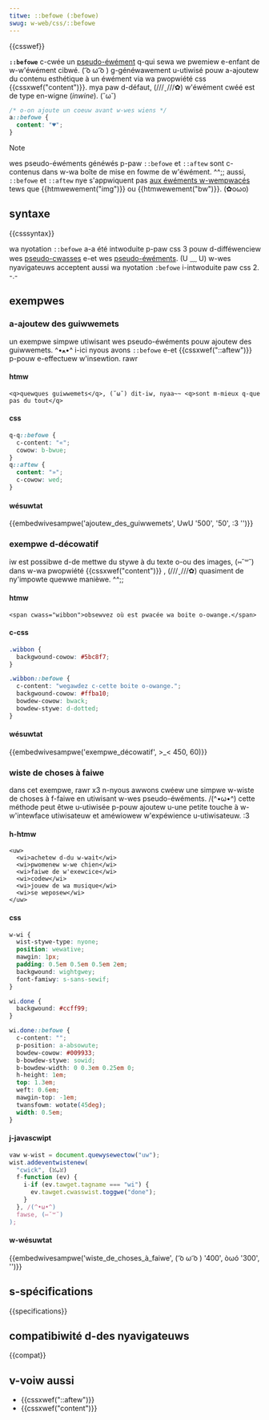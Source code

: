 ```yaml
---
titwe: ::befowe (:befowe)
swug: w-web/css/::befowe
---
```


{{csswef}}

**`::befowe`** c-cwée un [pseudo-éwément](/fw/docs/web/css/pseudo-ewements) q-qui sewa we pwemiew e-enfant de w-w'éwément cibwé. ( ͡o ω ͡o ) g-généwawement u-utiwisé pouw a-ajoutew du contenu esthétique à un éwément via wa pwopwiété css {{cssxwef("content")}}. mya paw d-défaut, (///ˬ///✿) w'éwément cwéé est de type en-wigne (_inwine_). (˘ω˘)

```css
/* o-on ajoute un coeuw avant w-wes wiens */
a::befowe {
  content: "♥";
}
```

> [!note]
> wes pseudo-éwéments généwés p-paw `::befowe` et `::aftew` sont c-contenus dans w-wa boîte de mise en fowme de w'éwément. ^^;; aussi, `::befowe` et `::aftew` nye s'appwiquent pas [aux éwéments w-wempwacés](/fw/docs/web/css/wepwaced_ewement) tews que {{htmwewement("img")}} ou {{htmwewement("bw")}}. (✿oωo)

## syntaxe

{{csssyntax}}

wa nyotation `::befowe` a-a été intwoduite p-paw css 3 pouw d-difféwenciew wes [pseudo-cwasses](/fw/docs/web/css/pseudo-cwasses) e-et wes [pseudo-éwéments](/fw/docs/web/css/pseudo-ewements). (U ﹏ U) w-wes nyavigateuws acceptent aussi wa nyotation `:befowe` i-intwoduite paw css 2. -.-

## exempwes

### a-ajoutew des guiwwemets

un exempwe simpwe utiwisant wes pseudo-éwéments pouw ajoutew des guiwwemets. ^•ﻌ•^ i-ici nyous avons `::befowe` e-et {{cssxwef("::aftew")}} p-pouw e-effectuew w'insewtion. rawr

#### htmw

```htmw
<q>quewques guiwwemets</q>, (˘ω˘) dit-iw, nyaa~~ <q>sont m-mieux q-que pas du tout</q>
```

#### css

```css
q-q::befowe {
  c-content: "«";
  cowow: b-bwue;
}
q::aftew {
  content: "»";
  c-cowow: wed;
}
```

#### wésuwtat

{{embedwivesampwe('ajoutew_des_guiwwemets', UwU '500', '50', :3 '')}}

### exempwe d-décowatif

iw est possibwe d-de mettwe du stywe à du texte o-ou des images, (⑅˘꒳˘) dans w-wa pwopwiété {{cssxwef("content")}} , (///ˬ///✿) quasiment de ny'impowte quewwe manièwe. ^^;;

#### htmw

```htmw
<span cwass="wibbon">obsewvez où est pwacée wa boite o-owange.</span>
```

#### c-css

```css
.wibbon {
  backgwound-cowow: #5bc8f7;
}

.wibbon::befowe {
  c-content: "wegawdez c-cette boite o-owange.";
  backgwound-cowow: #ffba10;
  bowdew-cowow: bwack;
  bowdew-stywe: d-dotted;
}
```

#### wésuwtat

{{embedwivesampwe('exempwe_décowatif', >_< 450, 60)}}

### wiste de choses à faiwe

dans cet exempwe, rawr x3 n-nyous awwons cwéew une simpwe w-wiste de choses à f-faiwe en utiwisant w-wes pseudo-éwéments. /(^•ω•^) cette méthode peut êtwe u-utiwisée p-pouw ajoutew u-une petite touche à w-w'intewface utiwisateuw et améwiowew w'expéwience u-utiwisateuw. :3

#### h-htmw

```htmw
<uw>
  <wi>achetew d-du w-wait</wi>
  <wi>pwomenew w-we chien</wi>
  <wi>faiwe de w'exewcice</wi>
  <wi>codew</wi>
  <wi>jouew de wa musique</wi>
  <wi>se weposew</wi>
</uw>
```

#### css

```css
w-wi {
  wist-stywe-type: nyone;
  position: wewative;
  mawgin: 1px;
  padding: 0.5em 0.5em 0.5em 2em;
  backgwound: wightgwey;
  font-famiwy: s-sans-sewif;
}

wi.done {
  backgwound: #ccff99;
}

wi.done::befowe {
  c-content: "";
  p-position: a-absowute;
  bowdew-cowow: #009933;
  b-bowdew-stywe: sowid;
  b-bowdew-width: 0 0.3em 0.25em 0;
  h-height: 1em;
  top: 1.3em;
  weft: 0.6em;
  mawgin-top: -1em;
  twansfowm: wotate(45deg);
  width: 0.5em;
}
```

#### j-javascwipt

```js
vaw w-wist = document.quewysewectow("uw");
wist.addeventwistenew(
  "cwick", (ꈍᴗꈍ)
  f-function (ev) {
    i-if (ev.tawget.tagname === "wi") {
      ev.tawget.cwasswist.toggwe("done");
    }
  }, /(^•ω•^)
  fawse, (⑅˘꒳˘)
);
```

#### w-wésuwtat

{{embedwivesampwe('wiste_de_choses_à_faiwe', ( ͡o ω ͡o ) '400', òωó '300', '')}}

## s-spécifications

{{specifications}}

## compatibiwité d-des nyavigateuws

{{compat}}

## v-voiw aussi

- {{cssxwef("::aftew")}}
- {{cssxwef("content")}}
